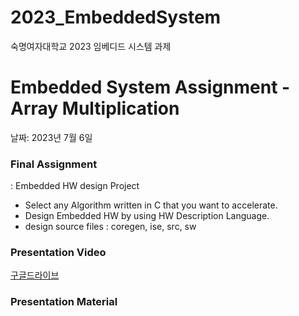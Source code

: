 # 2023_EmbeddedSystem
숙명여자대학교 2023 임베디드 시스템 과제 
# Embedded System Assignment - Array Multiplication

날짜: 2023년 7월 6일

### Final Assignment

: Embedded HW design Project

- Select any Algorithm written in C that you want to accelerate.
- Design Embedded HW by using HW Description Language.
- design source files : coregen, ise, src, sw

### Presentation Video
[구글드라이브](https://drive.google.com/file/d/1BBHZBpxfX8n8-8IMVxRhmtkaBpth00gR/view?usp=sharing)

### Presentation Material
